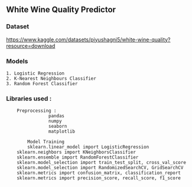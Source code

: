 ## White Wine Quality Predictor 

### Dataset
https://www.kaggle.com/datasets/piyushagni5/white-wine-quality?resource=download

### Models
	1. Logistic Regression
	2. K-Nearest Neighbours Classifier
	3. Random Forest Classifier

### Libraries used :
		Preprocessing :
                	pandas
                	numpy
                	seaborn 
                	matplotlib

            Model Training
        	sklearn.linear_model import LogisticRegression
		sklearn.neighbors import KNeighborsClassifier
		sklearn.ensemble import RandomForestClassifier
		sklearn.model_selection import train_test_split, cross_val_score
		sklearn.model_selection import RandomizedSearchCV, GridSearchCV
		sklearn.metrics import confusion_matrix, classification_report
		sklearn.metrics import precision_score, recall_score, f1_score
